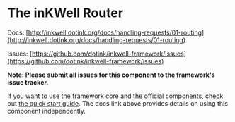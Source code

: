 The inKWell Router
========

Docs:   [http://inkwell.dotink.org/docs/handling-requests/01-routing](http://inkwell.dotink.org/docs/handling-requests/01-routing)

Issues: [https://github.com/dotink/inkwell-framework/issues](https://github.com/dotink/inkwell-framework/issues)

**Note: Please submit all issues for this component to the framework's issue
tracker.**

If you want to use the framework core and the official components, check out
[the quick start guide](http://inkwell.dotink.org/docs/quick-start).  The
docs link above provides details on using this component independently.

